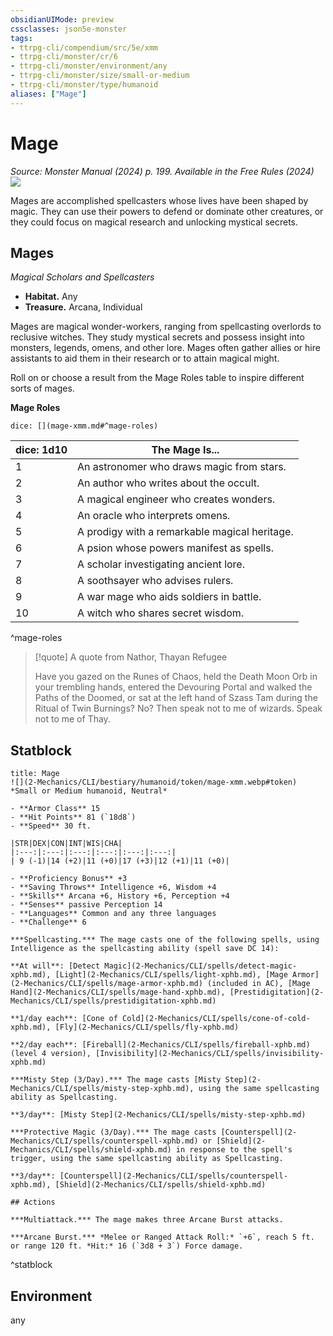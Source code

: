 ```yaml
---
obsidianUIMode: preview
cssclasses: json5e-monster
tags:
- ttrpg-cli/compendium/src/5e/xmm
- ttrpg-cli/monster/cr/6
- ttrpg-cli/monster/environment/any
- ttrpg-cli/monster/size/small-or-medium
- ttrpg-cli/monster/type/humanoid
aliases: ["Mage"]
---
```

# Mage
*Source: Monster Manual (2024) p. 199. Available in the Free Rules (2024)*  
![](2-Mechanics/CLI/bestiary/humanoid/img/mages.webp#right)

Mages are accomplished spellcasters whose lives have been shaped by magic. They can use their powers to defend or dominate other creatures, or they could focus on magical research and unlocking mystical secrets.

## Mages

*Magical Scholars and Spellcasters*

- **Habitat.** Any  
- **Treasure.** Arcana, Individual  

Mages are magical wonder-workers, ranging from spellcasting overlords to reclusive witches. They study mystical secrets and possess insight into monsters, legends, omens, and other lore. Mages often gather allies or hire assistants to aid them in their research or to attain magical might.

Roll on or choose a result from the Mage Roles table to inspire different sorts of mages.

**Mage Roles**

`dice: [](mage-xmm.md#^mage-roles)`

| dice: 1d10 | The Mage Is... |
|------------|----------------|
| 1 | An astronomer who draws magic from stars. |
| 2 | An author who writes about the occult. |
| 3 | A magical engineer who creates wonders. |
| 4 | An oracle who interprets omens. |
| 5 | A prodigy with a remarkable magical heritage. |
| 6 | A psion whose powers manifest as spells. |
| 7 | A scholar investigating ancient lore. |
| 8 | A soothsayer who advises rulers. |
| 9 | A war mage who aids soldiers in battle. |
| 10 | A witch who shares secret wisdom. |
^mage-roles

> [!quote] A quote from Nathor, Thayan Refugee  
> 
> Have you gazed on the Runes of Chaos, held the Death Moon Orb in your trembling hands, entered the Devouring Portal and walked the Paths of the Doomed, or sat at the left hand of Szass Tam during the Ritual of Twin Burnings? No? Then speak not to me of wizards. Speak not to me of Thay.


## Statblock

```ad-statblock
title: Mage
![](2-Mechanics/CLI/bestiary/humanoid/token/mage-xmm.webp#token)
*Small or Medium humanoid, Neutral*

- **Armor Class** 15 
- **Hit Points** 81 (`18d8`) 
- **Speed** 30 ft.

|STR|DEX|CON|INT|WIS|CHA|
|:---:|:---:|:---:|:---:|:---:|:---:|
| 9 (-1)|14 (+2)|11 (+0)|17 (+3)|12 (+1)|11 (+0)|

- **Proficiency Bonus** +3
- **Saving Throws** Intelligence +6, Wisdom +4
- **Skills** Arcana +6, History +6, Perception +4
- **Senses** passive Perception 14
- **Languages** Common and any three languages
- **Challenge** 6

***Spellcasting.*** The mage casts one of the following spells, using Intelligence as the spellcasting ability (spell save DC 14):

**At will**: [Detect Magic](2-Mechanics/CLI/spells/detect-magic-xphb.md), [Light](2-Mechanics/CLI/spells/light-xphb.md), [Mage Armor](2-Mechanics/CLI/spells/mage-armor-xphb.md) (included in AC), [Mage Hand](2-Mechanics/CLI/spells/mage-hand-xphb.md), [Prestidigitation](2-Mechanics/CLI/spells/prestidigitation-xphb.md)

**1/day each**: [Cone of Cold](2-Mechanics/CLI/spells/cone-of-cold-xphb.md), [Fly](2-Mechanics/CLI/spells/fly-xphb.md)

**2/day each**: [Fireball](2-Mechanics/CLI/spells/fireball-xphb.md) (level 4 version), [Invisibility](2-Mechanics/CLI/spells/invisibility-xphb.md)

***Misty Step (3/Day).*** The mage casts [Misty Step](2-Mechanics/CLI/spells/misty-step-xphb.md), using the same spellcasting ability as Spellcasting.

**3/day**: [Misty Step](2-Mechanics/CLI/spells/misty-step-xphb.md)

***Protective Magic (3/Day).*** The mage casts [Counterspell](2-Mechanics/CLI/spells/counterspell-xphb.md) or [Shield](2-Mechanics/CLI/spells/shield-xphb.md) in response to the spell's trigger, using the same spellcasting ability as Spellcasting.

**3/day**: [Counterspell](2-Mechanics/CLI/spells/counterspell-xphb.md), [Shield](2-Mechanics/CLI/spells/shield-xphb.md)

## Actions

***Multiattack.*** The mage makes three Arcane Burst attacks.

***Arcane Burst.*** *Melee or Ranged Attack Roll:* `+6`, reach 5 ft. or range 120 ft. *Hit:* 16 (`3d8 + 3`) Force damage.
```
^statblock

## Environment

any